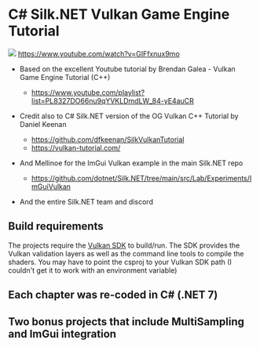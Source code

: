 # C# Silk.NET Vulkan Game Engine Tutorial

![](../Docs/screenshot1.png)
https://www.youtube.com/watch?v=GIFfxnux9mo

- Based on the excellent Youtube tutorial by Brendan Galea - Vulkan Game Engine Tutorial (C++)
	- https://www.youtube.com/playlist?list=PL8327DO66nu9qYVKLDmdLW_84-yE4auCR

- Credit also to C# Silk.NET version of the OG Vulkan C++ Tutorial by Daniel Keenan
	- https://github.com/dfkeenan/SilkVulkanTutorial
	- https://vulkan-tutorial.com/

- And Mellinoe for the ImGui Vulkan example in the main Silk.NET repo
	- https://github.com/dotnet/Silk.NET/tree/main/src/Lab/Experiments/ImGuiVulkan

- And the entire Silk.NET team and discord 
	

## Build requirements

The projects require the [Vulkan SDK](https://www.lunarg.com/vulkan-sdk/) to build/run. The SDK provides the Vulkan validation layers as well as the command line tools to compile the shaders. You may have to point the csproj to your Vulkan SDK path (I couldn't get it to work with an environment variable)


## Each chapter was re-coded in C# (.NET 7)
## Two bonus projects that include MultiSampling and ImGui integration
